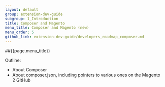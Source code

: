 ```yaml
---
layout: default
group: extension-dev-guide
subgroup: 1_Introduction
title: Composer and Magento
menu_title: Composer and Magento (new)
menu_order: 5
github_link: extension-dev-guide/developers_roadmap_composer.md
---
```


##{{page.menu_title}}


Outline:

*	About Composer
*	About composer.json, including pointers to various ones on the Magento 2 GitHub